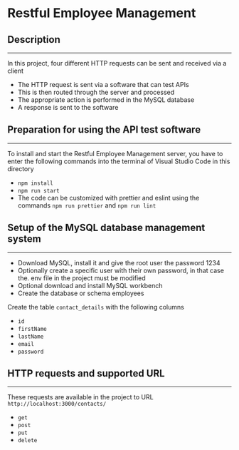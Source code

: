 # Restful Employee Management

## Description

***

In this project, four different HTTP requests can be sent and received via a client

* The HTTP request is sent via a software that can test APIs
* This is then routed through the server and processed
* The appropriate action is performed in the MySQL database
* A response is sent to the software

## Preparation for using the API test software

***

To install and start the Restful Employee Management server, you have to enter the following commands into the terminal of Visual Studio Code in this directory

* `npm install`
* `npm run start`
* The code can be customized with prettier and eslint using the commands `npm run prettier` and `npm run lint`

## Setup of the MySQL database management system

***

* Download MySQL, install it and give the root user the password 1234
* Optionally create a specific user with their own password, in that case the. env file in the project must be modified
* Optional download and install MySQL workbench
* Create the database or schema employees

Create the table `contact_details` with the following columns

* `id`
* `firstName`
* `lastName`
* `email`
* `password`

## HTTP requests and supported URL

***

These requests are available in the project to URL `http://localhost:3000/contacts/`

* `get`
* `post`
* `put`
* `delete`
